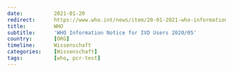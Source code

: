 ```yaml
---
date:          2021-01-20
redirect:      https://www.who.int/news/item/20-01-2021-who-information-notice-for-ivd-users-2020-05
title:         WHO
subtitle:      'WHO Information Notice for IVD Users 2020/05'
country:       [ORG]
timeline:      Wissenschaft
categories:    [Wissenschaft]
tags:          [who, pcr-test]
---
```

